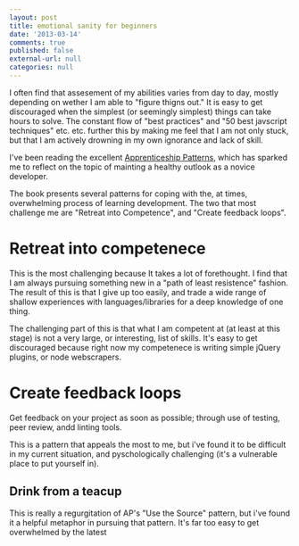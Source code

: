```yaml
---
layout: post
title: emotional sanity for beginners
date: '2013-03-14'
comments: true
published: false
external-url: null
categories: null
---
```


I often find that assesement of my abilities varies from day to day, mostly depending on wether I am able to "figure thigns out." It is easy to get discouraged when the simplest (or seemingly simplest) things can take hours to solve. The constant flow of "best practices" and "50 best javscript techniques" etc. etc. further this by making me feel that I am not only stuck, but that I am actively drowning in my own ignorance and lack of skill.

I've been reading the excellent [Apprenticeship Patterns](http://ofps.oreilly.com/titles/9780596518387/), which has sparked me to reflect on the topic of mainting a healthy outlook as a novice developer.

The book presents several patterns for coping with the, at times, overwhelming process of learning development. The two that most challenge me are "Retreat into Competence", and "Create feedback loops".

# Retreat into competenece
This is the most challenging because It takes a lot of forethought. I find that I am always pursuing something new in a "path of least resistence" fashion. The result of this is that I give up too easily, and trade a wide range of shallow experiences with languages/libraries for a deep knowledge of one thing.

The challenging part of this is that what I am competent at (at least at this stage) is not a very large, or interesting, list of skills. It's easy to get discouraged because right now my competenece is writing simple jQuery plugins, or node webscrapers.

# Create feedback loops
Get feedback on your project as soon as possible; through use of testing, peer review, andd linting tools.

This is a pattern that appeals the most to me, but i've found it to be difficult in my current situation, and pyschologically challenging (it's a vulnerable place to put yourself in).

## Drink from a teacup

This is really a regurgitation of AP's "Use the Source" pattern, but i've found it a helpful metaphor in pursuing that pattern. It's far too easy to get overwhelmed by the latest
